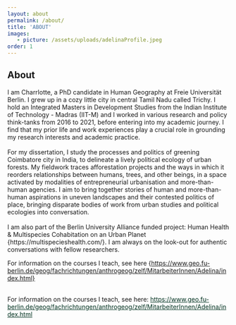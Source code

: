 ```yaml
---
layout: about
permalink: /about/
title: 'ABOUT'
images:
   - picture: /assets/uploads/adelinaProfile.jpeg
order: 1
---
```

## About

<div style="text-align: left">
I am Charrlotte, a PhD candidate in Human Geography at Freie Universität Berlin. I grew up in a cozy little city in central Tamil Nadu called Trichy. I hold an Integrated Masters in Development Studies from the Indian Institute of Technology - Madras (IIT-M) and I worked in various research and policy think-tanks from 2016 to 2021, before entering into my academic journey. I find that my prior life and work experiences play a crucial role in grounding my research interests and academic practice.
</div>

<br>

<div style="text-align: left">
For my dissertation, I study the processes and politics of greening Coimbatore city in India, to delineate a lively political ecology of urban forests. My fieldwork traces afforestation projects and the ways in which it reorders relationships between humans, trees, and other beings, in a space activated by modalities of entrepreneurial urbanisation and more-than-human agencies. I aim to bring together stories of human and more-than-human aspirations in uneven landscapes and their contested politics of place, bringing disparate bodies of work from urban studies and political ecologies into conversation.
</div>

<br>

<div style="text-align: left">
I am also part of the Berlin University Alliance funded project: Human Health & Multispecies Cohabitation on an Urban Planet {https://multispecieshealth.com/}. I am always on the look-out for authentic conversations with fellow researchers.

For information on the courses I teach, see here {https://www.geo.fu-berlin.de/geog/fachrichtungen/anthrogeog/zelf/MitarbeiterInnen/Adelina/index.html}
</div>

<br>
<div style="text-align: left">
<style>
   a.link { color: #013220; }
   a.link:hover { color: #0099ff; } 
   a.link { text-decoration: underline }
   a.link:visited {colour: #cc00ff}
</style>
For information on the courses I teach, see here: 
<a class="link" href="https://www.geo.fu-berlin.de/geog/fachrichtungen/anthrogeog/zelf/MitarbeiterInnen/Adelina/index.html" >
   https://www.geo.fu-berlin.de/geog/fachrichtungen/anthrogeog/zelf/MitarbeiterInnen/Adelina/index.html
</a>
</div>
